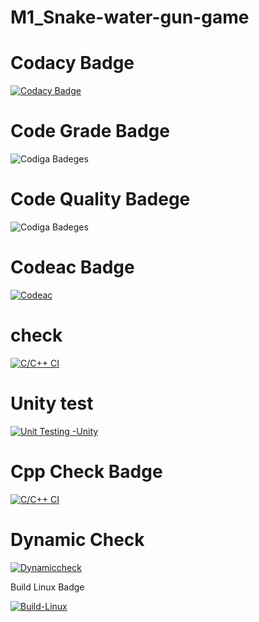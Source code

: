 # M1_Snake-water-gun-game

# Codacy Badge

[![Codacy Badge](https://app.codacy.com/project/badge/Grade/25f9812d092f46239d2e5c2b2deddb6c)](https://www.codacy.com/gh/Chinmay1206/M1_Snake-Water-Gun-game-/dashboard?utm_source=github.com&amp;utm_medium=referral&amp;utm_content=Chinmay1206/M1_Snake-Water-Gun-game-&amp;utm_campaign=Badge_Grade)

# Code Grade Badge

![Codiga Badeges](https://api.codiga.io/project/31202/status/svg)

# Code Quality Badege

![Codiga Badeges](https://api.codiga.io/project/31202/score/svg)

# Codeac Badge

[![Codeac](https://static.codeac.io/badges/2-456197128.svg "Codeac")](https://app.codeac.io/github/Chinmay1206/M1_Snake-Water-Gun-game)

#  check

[![C/C++ CI](https://github.com/Chinmay1206/M1_Snake-Water-Gun-game/actions/workflows/c-cpp.yml/badge.svg)](https://github.com/Chinmay1206/M1_Snake-Water-Gun-game/actions/workflows/c-cpp.yml)

# Unity test

[![Unit Testing -Unity](https://github.com/Chinmay1206/M1_Snake-Water-Gun-game/actions/workflows/unity.yml/badge.svg)](https://github.com/Chinmay1206/M1_Snake-Water-Gun-game/actions/workflows/unity.yml)

# Cpp Check Badge

[![C/C++ CI](https://github.com/Chinmay1206/M1_Snake-Water-Gun-game/actions/workflows/c-cpp.yml/badge.svg)](https://github.com/Chinmay1206/M1_Snake-Water-Gun-game/actions/workflows/c-cpp.yml)

# Dynamic Check

[![Dynamiccheck](https://github.com/Chinmay1206/M1_Snake-Water-Gun-game/actions/workflows/Dynamic-check.yml/badge.svg)](https://github.com/Chinmay1206/M1_Snake-Water-Gun-game/actions/workflows/Dynamic-check.yml)

Build Linux Badge

[![Build-Linux](https://github.com/Chinmay1206/M1_Snake-Water-Gun-game/actions/workflows/Build-Linux.yml/badge.svg)](https://github.com/Chinmay1206/M1_Snake-Water-Gun-game/actions/workflows/Build-Linux.yml)
